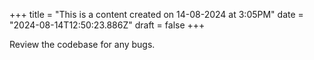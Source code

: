 +++
title = "This is a content created on 14-08-2024 at 3:05PM"
date = "2024-08-14T12:50:23.886Z"
draft = false
+++

  Review the codebase for any bugs.
        